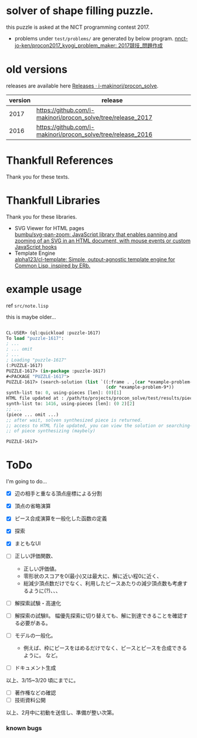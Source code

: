 
# solver of shape filling puzzle.

this puzzle is asked at the NICT programming contest 2017.



- problems under `test/problems/` are generated by below program.
  [nnct-jo-ken/procon2017_kyogi_problem_maker: 2017競技_問題作成](https://github.com/nnct-jo-ken/procon2017_kyogi_problem_maker/)


# old versions

releases are available here [Releases · i-makinori/procon_solve](https://github.com/i-makinori/procon_solve/releases/).

| version | release                                                      |
|---------|--------------------------------------------------------------|
| 2017    | https://github.com/i-makinori/procon_solve/tree/release_2017 |
| 2016    | https://github.com/i-makinori/procon_solve/tree/release_2016 |


# Thankfull References

Thank you for these texts.

# Thankfull Libraries

Thank you for these libraries.

- SVG Viewer for HTML pages  
  [bumbu/svg-pan-zoom: JavaScript library that enables panning and zooming of an SVG in an HTML document, with mouse events or custom JavaScript hooks](https://github.com/bumbu/svg-pan-zoom)
- Template Engine  
  [alpha123/cl-template: Simple, output-agnostic template engine for Common Lisp, inspired by ERb.](https://github.com/alpha123/cl-template/)



# example usage

ref `src/note.lisp`

this is maybe older...

```lisp

CL-USER> (ql:quickload :puzzle-1617)
To load "puzzle-1617":
; ...
; ... omit
; ...
; Loading "puzzle-1617"
(:PUZZLE-1617)
PUZZLE-1617> (in-package :puzzle-1617)
#<PACKAGE "PUZZLE-1617">
PUZZLE-1617> (search-solution (list `((:frame . ,(car *example-problem-9*))))
                                      (cdr *example-problem-9*))
synth-list to: 0, using-pieces [len]: (0)[1]
HTML file updated at : /path/to/projects/procon_solve/test/results/piece-list.html 
synth-list to: 1416, using-pieces [len]: (0 2)[2]
;; ...
(piece ... omit ...)
;; after wait, solven synthesized piece is returned.
;; access to HTML file updated, you can view the solution or searching-progress
;; of piece synthesizing (maybely)

PUZZLE-1617>

```


# ToDo

I'm going to do...

- [X] 辺の相手と重なる頂点座標による分割
- [X] 頂点の省略演算
- [X] ピース合成演算を一般化した函数の定義
- [X] 探索
- [X] まともなUI
- [ ] 正しい評価関数、
  - 正しい評価値。 
  - 零形状のスコアを0(最小)又は最大に、解に近い程0に近く、
  - 総減少頂点数だけでなく、利用したピースあたりの減少頂点数も考慮するように(?)、、、
- [ ] 解探索試験・高速化
- [ ] 解探索の試験II。 幅優先探索に切り替えても、解に到達できることを確認する必要がある。
- [ ] モデルの一般化。
  - 例えば、枠にピースをはめるだけでなく、ピースとピースを合成できるように。 など。

- [ ] ドキュメント生成

以上、3/15~3/20 頃にまでに。

- [ ] 著作権などの確認
- [ ] 技術資料公開

以上、2月中に初動を送信し、準備が整い次第。

### known bugs

